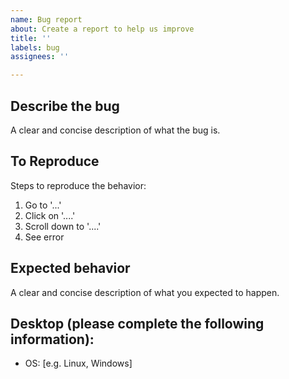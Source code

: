 ```yaml
---
name: Bug report
about: Create a report to help us improve
title: ''
labels: bug
assignees: ''

---
```


<!--
Before submitting, please make sure that your version is the latest! To check that, get the value `__version__` in the PBar package, and compare it with the latest version on PyPI (https://pypi.org/project/PBar2/). If it is your version, time to submit!
-->

## **Describe the bug**
A clear and concise description of what the bug is.

## **To Reproduce**
Steps to reproduce the behavior:
1. Go to '...'
2. Click on '....'
3. Scroll down to '....'
4. See error

## **Expected behavior**
A clear and concise description of what you expected to happen.

## **Desktop (please complete the following information):**
 - OS: [e.g. Linux, Windows]
